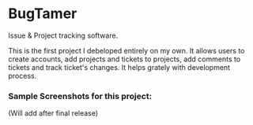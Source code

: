 # BugTamer
Issue &amp; Project tracking software.

This is the first project I debeloped entirely on my own. It allows users to create accounts, add projects and tickets to projects, add comments to tickets and track ticket's changes. It helps grately with development process.

### Sample Screenshots for this project: 

(Will add after final release)
